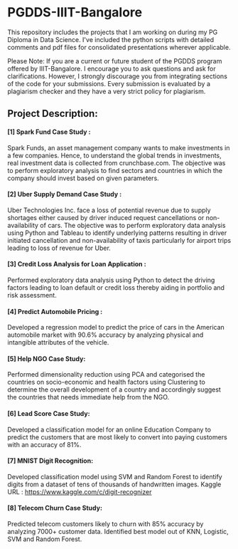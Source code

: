 # PGDDS-IIIT-Bangalore

This repository includes the projects that I am working on during my PG Diploma in Data Science. I've included the python scripts with detailed comments and pdf files for consolidated presentations wherever applicable. 

Please Note: If you are a current or future student of the PGDDS program offered by IIIT-Bangalore. I encourage you to ask questions and ask for clarifications. However, I strongly discourage you from integrating sections of the code for your submissions. Every submission is evaluated by a plagiarism checker and they have a very strict policy for plagiarism.

## Project Description:

#### [1] Spark Fund Case Study : 
Spark Funds, an asset management company wants to make investments in a few companies. Hence, to understand the global trends in investments, real investment data is collected from crunchbase.com. The objective was to perform exploratory analysis to find sectors and countries in which the company should invest based on given parameters.

#### [2] Uber Supply Demand Case Study :
Uber Technologies Inc. face a loss of potential revenue due to supply shortages either caused by driver induced request cancellations or non-availability of cars. The objective was to perform exploratory data analysis using Python and Tableau to identify underlying patterns resulting in driver initiated cancellation and non-availability of taxis particularly for airport trips leading to loss of revenue for Uber.

#### [3] Credit Loss Analysis for Loan Application :
Performed exploratory data analysis using Python to detect the driving factors leading to loan default or credit loss thereby aiding in portfolio and risk assessment.

#### [4] Predict Automobile Pricing :
Developed a regression model to predict the price of cars in the American automobile market with 90.6% accuracy by analyzing physical and intangible attributes of the vehicle.

#### [5] Help NGO Case Study:
Performed dimensionality reduction using PCA and categorised the countries on socio-economic and health factors using Clustering to determine the overall development of a country and accordingly suggest the countries that needs immediate help from the NGO.

#### [6] Lead Score Case Study:
Developed a classification model for an online Education Company to predict the customers that are most likely to convert into paying customers with an accuracy of 81%.

#### [7] MNIST Digit Recognition:
Developed classification model using SVM and Random Forest to identify digits from a dataset of tens of thousands of handwritten images.
Kaggle URL : https://www.kaggle.com/c/digit-recognizer

#### [8] Telecom Churn Case Study:
Predicted telecom customers likely to churn with 85% accuracy by analyzing 7000+ customer data. Identified best model out of KNN, Logistic, SVM and Random Forest.

